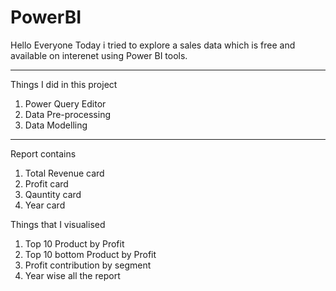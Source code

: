 # PowerBI


Hello Everyone Today i tried to explore a sales data which is free and available on interenet using Power BI tools.

--------------------------------------------------------------------------------------------------------------------------
Things I did in this project
1. Power Query Editor
2. Data Pre-processing
3. Data Modelling 



--------------------------------------------------------------------------------------------------------------------------

Report contains
1. Total Revenue card
2. Profit card
3. Qauntity card
4. Year card

Things that I visualised 
1. Top 10 Product by Profit 
2. Top 10 bottom Product by Profit
3. Profit contribution by segment 
4. Year wise all the report 

 
